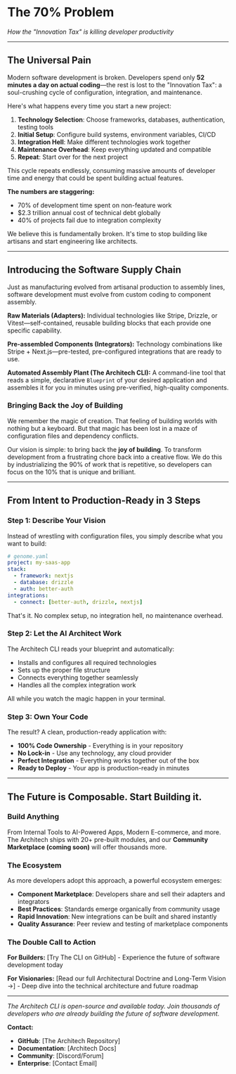 # The 70% Problem

*How the "Innovation Tax" is killing developer productivity*

---

## The Universal Pain

Modern software development is broken. Developers spend only **52 minutes a day on actual coding**—the rest is lost to the "Innovation Tax": a soul-crushing cycle of configuration, integration, and maintenance.

Here's what happens every time you start a new project:

1. **Technology Selection**: Choose frameworks, databases, authentication, testing tools
2. **Initial Setup**: Configure build systems, environment variables, CI/CD
3. **Integration Hell**: Make different technologies work together
4. **Maintenance Overhead**: Keep everything updated and compatible
5. **Repeat**: Start over for the next project

This cycle repeats endlessly, consuming massive amounts of developer time and energy that could be spent building actual features.

**The numbers are staggering:**
- 70% of development time spent on non-feature work
- $2.3 trillion annual cost of technical debt globally
- 40% of projects fail due to integration complexity

We believe this is fundamentally broken. It's time to stop building like artisans and start engineering like architects.

---

## Introducing the Software Supply Chain

Just as manufacturing evolved from artisanal production to assembly lines, software development must evolve from custom coding to component assembly.

**Raw Materials (Adapters):**
Individual technologies like Stripe, Drizzle, or Vitest—self-contained, reusable building blocks that each provide one specific capability.

**Pre-assembled Components (Integrators):**
Technology combinations like Stripe + Next.js—pre-tested, pre-configured integrations that are ready to use.

**Automated Assembly Plant (The Architech CLI):**
A command-line tool that reads a simple, declarative `Blueprint` of your desired application and assembles it for you in minutes using pre-verified, high-quality components.

### Bringing Back the Joy of Building

We remember the magic of creation. That feeling of building worlds with nothing but a keyboard. But that magic has been lost in a maze of configuration files and dependency conflicts.

Our vision is simple: to bring back the **joy of building**. To transform development from a frustrating chore back into a creative flow. We do this by industrializing the 90% of work that is repetitive, so developers can focus on the 10% that is unique and brilliant.

---

## From Intent to Production-Ready in 3 Steps

### Step 1: Describe Your Vision

Instead of wrestling with configuration files, you simply describe what you want to build:

```yaml
# genome.yaml
project: my-saas-app
stack:
  - framework: nextjs
  - database: drizzle
  - auth: better-auth
integrations:
  - connect: [better-auth, drizzle, nextjs]
```

That's it. No complex setup, no integration hell, no maintenance overhead.

### Step 2: Let the AI Architect Work

The Architech CLI reads your blueprint and automatically:

- Installs and configures all required technologies
- Sets up the proper file structure
- Connects everything together seamlessly
- Handles all the complex integration work

All while you watch the magic happen in your terminal.

### Step 3: Own Your Code

The result? A clean, production-ready application with:

- **100% Code Ownership** - Everything is in your repository
- **No Lock-in** - Use any technology, any cloud provider
- **Perfect Integration** - Everything works together out of the box
- **Ready to Deploy** - Your app is production-ready in minutes

---

## The Future is Composable. Start Building it.

### Build Anything

From Internal Tools to AI-Powered Apps, Modern E-commerce, and more. The Architech ships with 20+ pre-built modules, and our **Community Marketplace (coming soon)** will offer thousands more.

### The Ecosystem

As more developers adopt this approach, a powerful ecosystem emerges:

- **Component Marketplace**: Developers share and sell their adapters and integrators
- **Best Practices**: Standards emerge organically from community usage
- **Rapid Innovation**: New integrations can be built and shared instantly
- **Quality Assurance**: Peer review and testing of marketplace components

### The Double Call to Action

**For Builders:**
[Try The CLI on GitHub] - Experience the future of software development today

**For Visionaries:**
[Read our full Architectural Doctrine and Long-Term Vision →] - Deep dive into the technical architecture and future roadmap

---

*The Architech CLI is open-source and available today. Join thousands of developers who are already building the future of software development.*

**Contact:**
- **GitHub**: [The Architech Repository]
- **Documentation**: [Architech Docs]
- **Community**: [Discord/Forum]
- **Enterprise**: [Contact Email]
